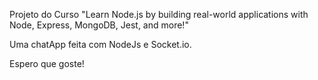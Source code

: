 
Projeto do Curso "Learn Node.js by building real-world applications with Node, Express, MongoDB, Jest, and more!"


Uma chatApp feita com NodeJs e Socket.io.

Espero que goste!

